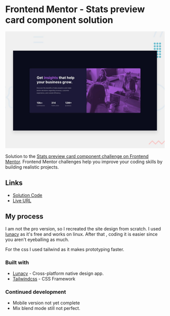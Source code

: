 # Frontend Mentor - Stats preview card component solution

![](./design/desktop-preview.jpg)

Solution to the [Stats preview card component challenge on Frontend Mentor](https://www.frontendmentor.io/challenges/stats-preview-card-component-8JqbgoU62). Frontend Mentor challenges help you improve your coding skills by building realistic projects.

## Links

- [Solution Code](https://github.com/ianmuchina/fe/tree/main/3-column-preview-card-component)
- [Live URL](https://fe-muchina.vercel.app/stats-preview-card-component/)

## My process

I am not the pro version, so I recreated the site design from scratch. I used [lunacy](https://icons8.com/lunacy) as it's free and works on linux. After that , coding it is easier since you aren't eyeballing as much.

For the css I used tailwind as it makes prototyping faster.

### Built with

- [Lunacy](https://icons8.com/lunacy) - Cross-platform native design app.
- [Tailwindcss](https://tailwindcss.com/) - CSS Framework

### Continued development

- Mobile version not yet complete
- Mix blend mode still not perfect.
